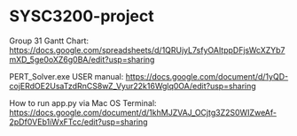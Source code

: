 # SYSC3200-project

Group 31 Gantt Chart:
https://docs.google.com/spreadsheets/d/1QRUjyL7sfyOAItppDFjsWcXZYb7mXD_5ge0oXZ6g0BA/edit?usp=sharing


PERT_Solver.exe USER manual:
https://docs.google.com/document/d/1yQD-cojERdOE2UsaTzdRnCS8wZ_Vyur22k16Wglq0OA/edit?usp=sharing


How to run app.py via Mac OS Terminal:
https://docs.google.com/document/d/1khMJZVAJ_OCjtg3Z2S0WIZweAf-2pDf0VEb1iWxFTcc/edit?usp=sharing


